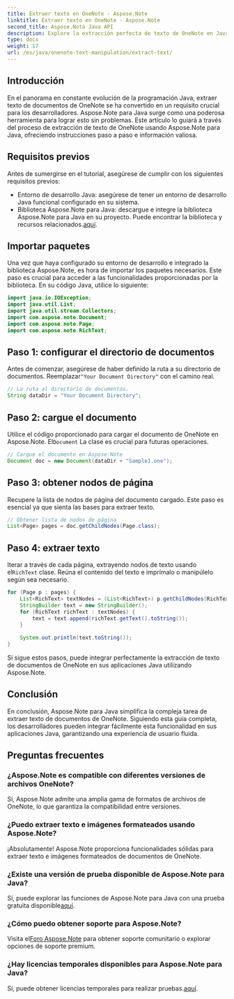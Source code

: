 ```yaml
---
title: Extraer texto en OneNote - Aspose.Note
linktitle: Extraer texto en OneNote - Aspose.Note
second_title: Aspose.Nota Java API
description: Explore la extracción perfecta de texto de OneNote en Java con Aspose.Note. Integre, manipule y mejore sus aplicaciones sin esfuerzo.
type: docs
weight: 17
url: /es/java/onenote-text-manipulation/extract-text/
---
```

## Introducción
En el panorama en constante evolución de la programación Java, extraer texto de documentos de OneNote se ha convertido en un requisito crucial para los desarrolladores. Aspose.Note para Java surge como una poderosa herramienta para lograr esto sin problemas. Este artículo lo guiará a través del proceso de extracción de texto de OneNote usando Aspose.Note para Java, ofreciendo instrucciones paso a paso e información valiosa.
## Requisitos previos
Antes de sumergirse en el tutorial, asegúrese de cumplir con los siguientes requisitos previos:
- Entorno de desarrollo Java: asegúrese de tener un entorno de desarrollo Java funcional configurado en su sistema.
-  Biblioteca Aspose.Note para Java: descargue e integre la biblioteca Aspose.Note para Java en su proyecto. Puede encontrar la biblioteca y recursos relacionados.[aquí](https://releases.aspose.com/note/java/).
## Importar paquetes
Una vez que haya configurado su entorno de desarrollo e integrado la biblioteca Aspose.Note, es hora de importar los paquetes necesarios. Este paso es crucial para acceder a las funcionalidades proporcionadas por la biblioteca. En su código Java, utilice lo siguiente:
```java
import java.io.IOException;
import java.util.List;
import java.util.stream.Collectors;
import com.aspose.note.Document;
import com.aspose.note.Page;
import com.aspose.note.RichText;
```
## Paso 1: configurar el directorio de documentos
 Antes de comenzar, asegúrese de haber definido la ruta a su directorio de documentos. Reemplazar`"Your Document Directory"` con el camino real.
```java
// La ruta al directorio de documentos.
String dataDir = "Your Document Directory";
```
## Paso 2: cargue el documento
 Utilice el código proporcionado para cargar el documento de OneNote en Aspose.Note. El`Document` La clase es crucial para futuras operaciones.
```java
// Cargue el documento en Aspose.Note
Document doc = new Document(dataDir + "Sample1.one");
```
## Paso 3: obtener nodos de página
Recupere la lista de nodos de página del documento cargado. Este paso es esencial ya que sienta las bases para extraer texto.
```java
// Obtener lista de nodos de página
List<Page> pages = doc.getChildNodes(Page.class);
```
## Paso 4: extraer texto
Iterar a través de cada página, extrayendo nodos de texto usando el`RichText` clase. Reúna el contenido del texto e imprímalo o manipúlelo según sea necesario.
```java
for (Page p : pages) {
    List<RichText> textNodes = (List<RichText>) p.getChildNodes(RichText.class);
    StringBuilder text = new StringBuilder();
    for (RichText richText : textNodes) {
        text = text.append(richText.getText().toString());
    }
    
    System.out.println(text.toString());
}
```
Si sigue estos pasos, puede integrar perfectamente la extracción de texto de documentos de OneNote en sus aplicaciones Java utilizando Aspose.Note.
## Conclusión
En conclusión, Aspose.Note para Java simplifica la compleja tarea de extraer texto de documentos de OneNote. Siguiendo esta guía completa, los desarrolladores pueden integrar fácilmente esta funcionalidad en sus aplicaciones Java, garantizando una experiencia de usuario fluida.
## Preguntas frecuentes
### ¿Aspose.Note es compatible con diferentes versiones de archivos OneNote?
Sí, Aspose.Note admite una amplia gama de formatos de archivos de OneNote, lo que garantiza la compatibilidad entre versiones.
### ¿Puedo extraer texto e imágenes formateados usando Aspose.Note?
¡Absolutamente! Aspose.Note proporciona funcionalidades sólidas para extraer texto e imágenes formateados de documentos de OneNote.
### ¿Existe una versión de prueba disponible de Aspose.Note para Java?
Sí, puede explorar las funciones de Aspose.Note para Java con una prueba gratuita disponible[aquí](https://releases.aspose.com/).
### ¿Cómo puedo obtener soporte para Aspose.Note?
 Visita el[Foro Aspose.Note](https://forum.aspose.com/c/note/28) para obtener soporte comunitario o explorar opciones de soporte premium.
### ¿Hay licencias temporales disponibles para Aspose.Note para Java?
 Sí, puede obtener licencias temporales para realizar pruebas.[aquí](https://purchase.aspose.com/temporary-license/).